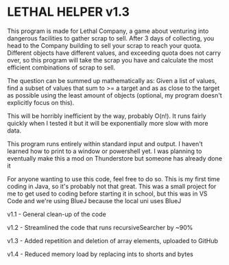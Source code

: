 # LETHAL HELPER v1.3
This program is made for Lethal Company, a game about venturing into dangerous facilities to gather scrap to sell. After 3 days of collecting, you head to the Company building to sell your scrap to reach your quota. Different objects have different values, and exceeding quota does not carry over, so this program will take the scrap you have and calculate the most efficient combinations of scrap to sell.

The question can be summed up mathematically as: Given a list of values, find a subset of values that sum to >= a target and as as close to the target as possible using the least amount of objects (optional, my program doesn't explicitly focus on this).

This will be horribly inefficient by the way, probably O(n!). It runs fairly quickly when I tested it but it will be exponentially more slow with more data.

This program runs entirely within standard input and output. I haven't learned how to print to a window or powershell yet. I was planning to eventually make this a mod on Thunderstore but someone has already done it

For anyone wanting to use this code, feel free to do so. This is my first time coding in Java, so it's probably not that great. This was a small project for me to get used to coding before starting it in school, but this was in VS Code and we're using BlueJ because the local uni uses BlueJ

v1.1 - General clean-up of the code

v1.2 - Streamlined the code that runs recursiveSearcher by ~90%

v1.3 - Added repetition and deletion of array elements, uploaded to GitHub

v1.4 - Reduced memory load by replacing ints to shorts and bytes
